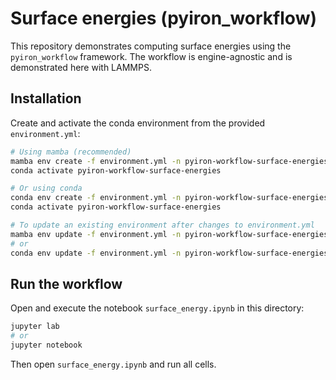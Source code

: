 # Surface energies (pyiron_workflow)
This repository demonstrates computing surface energies using the `pyiron_workflow` framework. The workflow is engine-agnostic and is demonstrated here with LAMMPS.

## Installation
Create and activate the conda environment from the provided `environment.yml`:

```bash
# Using mamba (recommended)
mamba env create -f environment.yml -n pyiron-workflow-surface-energies
conda activate pyiron-workflow-surface-energies

# Or using conda
conda env create -f environment.yml -n pyiron-workflow-surface-energies
conda activate pyiron-workflow-surface-energies

# To update an existing environment after changes to environment.yml
mamba env update -f environment.yml -n pyiron-workflow-surface-energies
# or
conda env update -f environment.yml -n pyiron-workflow-surface-energies
```

## Run the workflow
Open and execute the notebook `surface_energy.ipynb` in this directory:

```bash
jupyter lab
# or
jupyter notebook
```

Then open `surface_energy.ipynb` and run all cells.